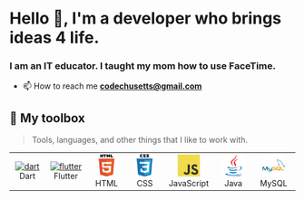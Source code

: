 <h1 align="left">Hello 👋, I'm a developer who brings ideas 4 life.</h1>
<h3 align="left">I am an IT educator. I taught my mom how to use FaceTime.</h3>

- 📫 How to reach me **codechusetts@gmail.com**


<h2 align="left">🧰 My toolbox</h2>

> Tools, languages, and other things that I like to work with.

<table>    
  <tr>
    <td align="center" width="96">
      <a href="https://dart.dev" target="_blank" rel="noreferrer"> 
        <img src="https://www.vectorlogo.zone/logos/dartlang/dartlang-icon.svg" alt="dart" width="40" height="40"/>
      </a>
      <br>Dart
    </td>
    <td align="center" width="96">
      <a href="https://flutter.dev" target="_blank" rel="noreferrer"> 
        <img src="https://www.vectorlogo.zone/logos/flutterio/flutterio-icon.svg" alt="flutter" width="40" height="40"/> 
      </a> 
      <br>Flutter
    </td>
    <td align="center" width="96">
      <a href="https://www.w3.org/html/" target="_blank" rel="noreferrer"> 
        <img src="https://raw.githubusercontent.com/devicons/devicon/master/icons/html5/html5-original-wordmark.svg" alt="html5" width="40"         height="40"/> 
      </a>  
      <br>HTML
    <td align="center" width="96">
      <a href="https://www.w3schools.com/css/" target="_blank" rel="noreferrer"> 
        <img src="https://raw.githubusercontent.com/devicons/devicon/master/icons/css3/css3-original-wordmark.svg" alt="css3" width="40"            height="40"/>
      </a> 
      <br>CSS
    </td> 
    <td align="center" width="96">
       <a href="https://developer.mozilla.org/en-US/docs/Web/JavaScript" target="_blank" rel="noreferrer"> 
         <img src="https://raw.githubusercontent.com/devicons/devicon/master/icons/javascript/javascript-original.svg" alt="javascript"              width="40" height="40"/> 
       </a> 
       <br>JavaScript 
    </td>
    <td align="center" width="96">
      <a href="https://www.java.com" target="_blank" rel="noreferrer"> 
        <img src="https://raw.githubusercontent.com/devicons/devicon/master/icons/java/java-original.svg" alt="java" width="40"                     height="40"/> 
      </a>
      <br>Java
    </td>    
    <td align="center" width="96">
    <a href="https://www.mysql.com/" target="_blank" rel="noreferrer"> 
      <img src="https://raw.githubusercontent.com/devicons/devicon/master/icons/mysql/mysql-original-wordmark.svg" alt="mysql" width="40"         height="40"/> 
    </a>
    <br>MySQL
    </td>    
  </tr>
</table>

